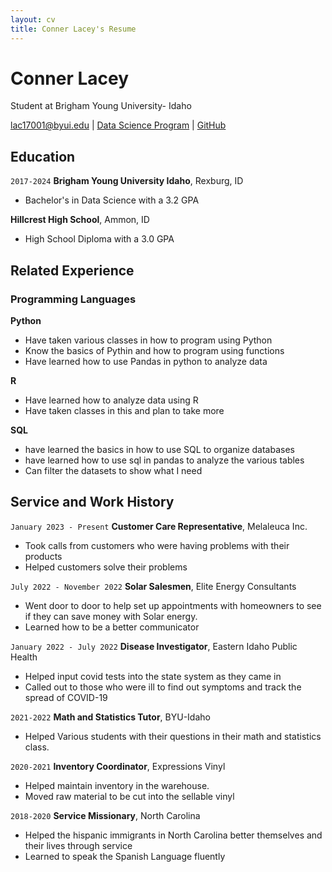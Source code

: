 ```yaml
---
layout: cv
title: Conner Lacey's Resume
---
```

# Conner Lacey
Student at Brigham Young University- Idaho

<div id="webaddress">
<a href="lac17001@byui.edu">lac17001@byui.edu</a>
| <a href="https://byuidatascience.github.io/development.html">Data Science Program</a>
| <a href="connerlacey7.github.io/lacey_resume2/">GitHub</a>
</div>

<!-- https://www.monique.tech/the-art-of-markdown -->

## Education

`2017-2024`
__Brigham Young University Idaho__, Rexburg, ID

- Bachelor's in Data Science with a 3.2 GPA

__Hillcrest High School__, Ammon, ID

- High School Diploma with a 3.0 GPA

## Related Experience

### Programming Languages

__Python__

- Have taken various classes in how to program using Python
- Know the basics of Pythin and how to program using functions
- Have learned how to use Pandas in python to analyze data

__R__

- Have learned how to analyze data using R
- Have taken classes in this and plan to take more

__SQL__

- have learned the basics in how to use SQL to organize databases
- have learned how to use sql in pandas to analyze the various tables
- Can filter the datasets to show what I need

## Service and Work History

`January 2023 - Present`
__Customer Care Representative__, Melaleuca Inc.

- Took calls from customers who were having problems with their products
- Helped customers solve their problems

`July 2022 - November 2022`
__Solar Salesmen__, Elite Energy Consultants

- Went door to door to help set up appointments with homeowners to see if they can save money with Solar energy.
- Learned how to be a better communicator

`January 2022 - July 2022`
__Disease Investigator__, Eastern Idaho Public Health

- Helped input covid tests into the state system as they came in
- Called out to those who were ill to find out symptoms and track the spread of COVID-19

`2021-2022`
__Math and Statistics Tutor__, BYU-Idaho

- Helped Various students with their questions in their math and statistics class.

`2020-2021`
__Inventory Coordinator__, Expressions Vinyl

- Helped maintain inventory in the warehouse.
- Moved raw material to be cut into the sellable vinyl

`2018-2020`
__Service Missionary__, North Carolina

- Helped the hispanic immigrants in North Carolina better themselves and their lives through service
- Learned to speak the Spanish Language fluently







<!-- ### Footer

Last updated: May 2013 -->


